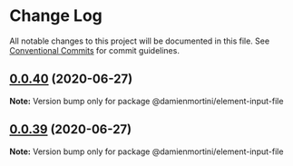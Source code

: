 # Change Log

All notable changes to this project will be documented in this file.
See [Conventional Commits](https://conventionalcommits.org) for commit guidelines.

## [0.0.40](https://github.com/damienmortini/lib/compare/@damienmortini/element-input-file@0.0.39...@damienmortini/element-input-file@0.0.40) (2020-06-27)

**Note:** Version bump only for package @damienmortini/element-input-file





## [0.0.39](https://github.com/damienmortini/lib/compare/@damienmortini/element-input-file@0.0.38...@damienmortini/element-input-file@0.0.39) (2020-06-27)

**Note:** Version bump only for package @damienmortini/element-input-file
